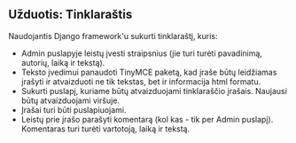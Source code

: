 ## Užduotis: Tinklaraštis

Naudojantis Django framework'u sukurti tinklaraštį, kuris:
* Admin puslapyje leistų įvesti straipsnius (jie turi turėti pavadinimą, autorių, laiką ir tekstą).
* Teksto įvedimui panaudoti TinyMCE paketą, kad įraše būtų leidžiamas įrašyti ir atvaizduoti ne tik tekstas, bet ir  informacija html formatu.
* Sukurti puslapį, kuriame būtų atvaizduojami tinklaraščio įrašais. Naujausi būtų atvaizduojami viršuje. 
* Įrašai turi būti puslapiuojami.
* Leistų prie įrašo parašyti komentarą (kol kas - tik per Admin puslapį). Komentaras turi turėti vartotoją, laiką ir tekstą.